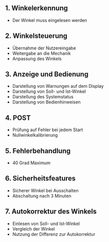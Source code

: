 ## 1. Winkelerkennung
  - Der Winkel muss eingelesen werden
## 2. Winkelsteuerung
  - Übernahme der Nutzereingabe
  - Weitergabe an die Mechanik
  - Anpassung des Winkels
## 3. Anzeige und Bedienung
  - Darstellung von Warnungen auf dem Display
  - Darstellung von Soll- und Ist-Winkel
  - Darstellung des Systemstatus
  - Darstellung von Bedienhinweisen
## 4. POST
  - Prüfung auf Fehler bei jedem Start
  - Nullwinkelkalibrierung
## 5. Fehlerbehandlung
  - 40 Grad Maximum
## 6. Sicherheitsfeatures
  - Sicherer Winkel bei Ausschalten
  - Abschaltung nach 3 Minuten
## 7. Autokorrektur des Winkels
  - Einlesen von Soll- und Ist-Winkel
  - Vergleich der Winkel
  - Nutzung der Differenz zur Autokorrektur
